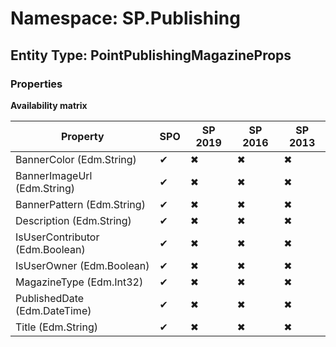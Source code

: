 # Namespace: SP.Publishing

## Entity Type: PointPublishingMagazineProps

### Properties

**Availability matrix**

Property | SPO | SP 2019 | SP 2016 | SP 2013
----------|-----|---------|---------|--------
BannerColor (Edm.String) | ✔ | ✖ | ✖ | ✖
BannerImageUrl (Edm.String) | ✔ | ✖ | ✖ | ✖
BannerPattern (Edm.String) | ✔ | ✖ | ✖ | ✖
Description (Edm.String) | ✔ | ✖ | ✖ | ✖
IsUserContributor (Edm.Boolean) | ✔ | ✖ | ✖ | ✖
IsUserOwner (Edm.Boolean) | ✔ | ✖ | ✖ | ✖
MagazineType (Edm.Int32) | ✔ | ✖ | ✖ | ✖
PublishedDate (Edm.DateTime) | ✔ | ✖ | ✖ | ✖
Title (Edm.String) | ✔ | ✖ | ✖ | ✖

